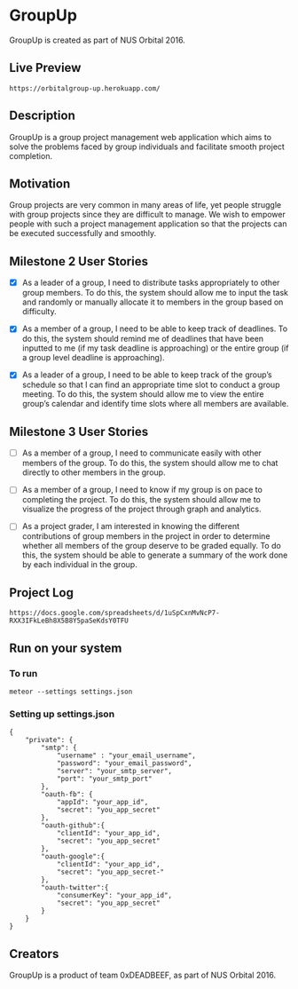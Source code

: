 # GroupUp
GroupUp is created as part of NUS Orbital 2016.

## Live Preview
```
https://orbitalgroup-up.herokuapp.com/
```

## Description
GroupUp is a group project management web application which aims to solve the problems faced by group individuals and facilitate smooth project completion.

## Motivation
Group projects are very common in many areas of life, yet people struggle with group projects since they are difficult to manage. We wish to empower people with such a project management application so that the projects can be executed successfully and smoothly.

## Milestone 2 User Stories
- [x] As a leader of a group, I need to distribute tasks appropriately to other group members. To do this, the system should allow me to input the task and randomly or manually allocate it to members in the group based on difficulty.

- [x] As a member of a group, I need to be able to keep track of deadlines. To do this, the system should remind me of deadlines that have been inputted to me (if my task deadline is approaching) or the entire group (if a group level deadline is approaching).

- [x] As a leader of a group, I need to be able to keep track of the group’s schedule so that I can find an appropriate time slot to conduct a group meeting. To do this, the system should allow me to view the entire group’s calendar and identify time slots where all members are available.

## Milestone 3 User Stories
- [ ] As a member of a group, I need to communicate easily with other members of the group. To do this, the system should allow me to chat directly to other members in the group.

- [ ] As a member of a group, I need to know if my group is on pace to completing the project. To do this, the system should allow me to visualize the progress of the project through graph and analytics.

- [ ] As a project grader, I am interested in knowing the different contributions of group members in the project in order to determine whether all members of the group deserve to be graded equally. To do this, the system should be able to generate a summary of the work done by each individual in the group.

## Project Log
```
https://docs.google.com/spreadsheets/d/1uSpCxnMvNcP7-RXX3IFkLeBh8X5B8Y5paSeKdsY0TFU
```

## Run on your system
### To run
```
meteor --settings settings.json
```

### Setting up settings.json
```
{
	"private": {
		"smtp": {
			"username" : "your_email_username",
			"password": "your_email_password",
			"server": "your_smtp_server",
			"port": "your_smtp_port"
		},
		"oauth-fb": {
			"appId": "your_app_id",
			"secret": "you_app_secret"
		},
		"oauth-github":{
			"clientId": "your_app_id",
			"secret": "you_app_secret"
		},
		"oauth-google":{
			"clientId": "your_app_id",
       		"secret": "you_app_secret-"
		},
		"oauth-twitter":{
			"consumerKey": "your_app_id",
      	    "secret": "you_app_secret"
		}
	}
}
```

## Creators
GroupUp is a product of team 0xDEADBEEF, as part of NUS Orbital 2016.

